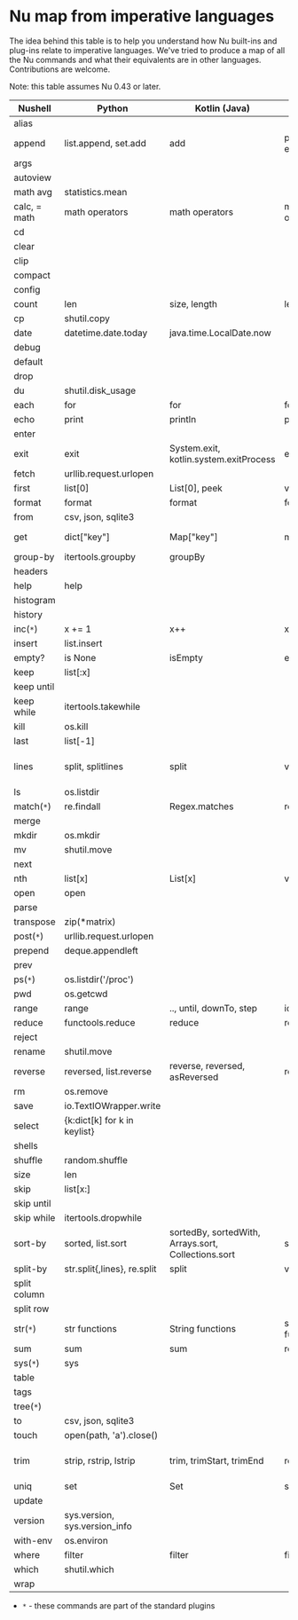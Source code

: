 # Nu map from imperative languages

The idea behind this table is to help you understand how Nu built-ins and plug-ins relate to imperative languages. We've tried to produce a map of all the Nu commands and what their equivalents are in other languages. Contributions are welcome.

Note: this table assumes Nu 0.43 or later.


| Nushell                | Python                        | Kotlin (Java)                                        | C++                                        | Rust                                            |
| ---------------------- | ----------------------------- | ---------------------------------------------------- | ------------------------------------------ | ----------------------------------------------- |
| alias                  |                               |                                                      |                                            |                                                 |
| append                 | list.append, set.add          | add                                                  | push_back, emplace_back                    | push, push_back                                 |
| args                   |                               |                                                      |                                            |                                                 |
| autoview               |                               |                                                      |                                            |                                                 |
| math avg               | statistics.mean               |                                                      |                                            |                                                 |
| calc, = math           | math operators                | math operators                                       | math operators                             | math operators                                  |
| cd                     |                               |                                                      |                                            |                                                 |
| clear                  |                               |                                                      |                                            |                                                 |
| clip                   |                               |                                                      |                                            |                                                 |
| compact                |                               |                                                      |                                            |                                                 |
| config                 |                               |                                                      |                                            |                                                 |
| count                  | len                           | size, length                                         | length                                     | len                                             |
| cp                     | shutil.copy                   |                                                      |                                            |                                                 |
| date                   | datetime.date.today           | java.time.LocalDate.now                              |                                            |                                                 |
| debug                  |                               |                                                      |                                            |                                                 |
| default                |                               |                                                      |                                            |                                                 |
| drop                   |                               |                                                      |                                            |                                                 |
| du                     | shutil.disk_usage             |                                                      |                                            |                                                 |
| each                   | for                           | for                                                  | for                                        | for                                             |
| echo                   | print                         | println                                              | printf                                     | println!                                        |
| enter                  |                               |                                                      |                                            |                                                 |
| exit                   | exit                          | System.exit, kotlin.system.exitProcess               | exit                                       | exit                                            |
| fetch                  | urllib.request.urlopen        |                                                      |                                            |                                                 |
| first                  | list[0]                       | List[0], peek                                        | vector[0], top                             | Vec[0]                                          |
| format                 | format                        | format                                               | format                                     | format!                                         |
| from                   | csv, json, sqlite3            |                                                      |                                            |                                                 |
| get                    | dict[\"key\"]                 | Map[\"key\"]                                         | map[\"key\"]                               | HashMap["key"], get, entry                      |
| group-by               | itertools.groupby             | groupBy                                              |                                            | group_by                                        |
| headers                |                               |                                                      |                                            |                                                 |
| help                   | help                          |                                                      |                                            |                                                 |
| histogram              |                               |                                                      |                                            |                                                 |
| history                |                               |                                                      |                                            |                                                 |
| inc(`*`)               | x += 1                        | x++                                                  | x++                                        | x += 1                                          |
| insert                 | list.insert                   |                                                      |                                            |                                                 |
| empty?                 | is None                       | isEmpty                                              | empty                                      | is_empty                                        |
| keep                   | list[:x]                      |                                                      |                                            | &Vec[..x]                                       |
| keep until             |                               |                                                      |                                            |                                                 |
| keep while             | itertools.takewhile           |                                                      |                                            |                                                 |
| kill                   | os.kill                       |                                                      |                                            |                                                 |
| last                   | list[-1]                      |                                                      |                                            | &Vec[Vec.len()-1]                               |
| lines                  | split, splitlines             | split                                                | views::split                               | split, split_whitespace, rsplit, lines          |
| ls                     | os.listdir                    |                                                      |                                            |                                                 |
| match(`*`)             | re.findall                    | Regex.matches                                        | regex_match                                |                                                 |
| merge                  |                               |                                                      |                                            |                                                 |
| mkdir                  | os.mkdir                      |                                                      |                                            |                                                 |
| mv                     | shutil.move                   |                                                      |                                            |                                                 |
| next                   |                               |                                                      |                                            |                                                 |
| nth                    | list[x]                       | List[x]                                              | vector[x]                                  | Vec[x]                                          |
| open                   | open                          |                                                      |                                            |                                                 |
| parse                  |                               |                                                      |                                            |                                                 |
| transpose              | zip(*matrix)                  |                                                      |                                            |                                                 |
| post(`*`)              | urllib.request.urlopen        |                                                      |                                            |                                                 |
| prepend                | deque.appendleft              |                                                      |                                            |                                                 |
| prev                   |                               |                                                      |                                            |                                                 |
| ps(`*`)                | os.listdir('/proc')           |                                                      |                                            |                                                 |
| pwd                    | os.getcwd                     |                                                      |                                            |                                                 |
| range                  | range                         | .., until, downTo, step                              | iota                                       | ..                                              |
| reduce                 | functools.reduce              | reduce                                               | reduce                                     | fold, rfold, scan                               |
| reject                 |                               |                                                      |                                            |                                                 |
| rename                 | shutil.move                   |                                                      |                                            |                                                 |
| reverse                | reversed, list.reverse        | reverse, reversed, asReversed                        | reverse                                    | rev                                             |
| rm                     | os.remove                     |                                                      |                                            |                                                 |
| save                   | io.TextIOWrapper.write        |                                                      |                                            |                                                 |
| select                 | {k:dict[k] for k in keylist}  |                                                      |                                            |                                                 |
| shells                 |                               |                                                      |                                            |                                                 |
| shuffle                | random.shuffle                |                                                      |                                            |                                                 |
| size                   | len                           |                                                      |                                            |                                                 |
| skip                   | list[x:]                      |                                                      |                                            | &Vec[x..],skip                                 |
| skip until             |                               |                                                      |                                            |                                                 |
| skip while             | itertools.dropwhile           |                                                      |                                            | skip_while                                     |
| sort-by                | sorted, list.sort             | sortedBy, sortedWith, Arrays.sort, Collections.sort  | sort                                       | sort                                            |
| split-by               | str.split{,lines}, re.split   | split                                                | views::split                               | split                                           |
| split column           |                               |                                                      |                                            |                                                 |
| split row              |                               |                                                      |                                            |                                                 |
| str(`*`)               | str functions                 | String functions                                     | string functions                           | &str, String functions                          |
| sum                    | sum                           | sum                                                  | reduce                                     | sum                                             |
| sys(`*`)               | sys                           |                                                      |                                            |                                                 |
| table                  |                               |                                                      |                                            |                                                 |
| tags                   |                               |                                                      |                                            |                                                 |
| tree(`*`)              |                               |                                                      |                                            |                                                 |
| to                     | csv, json, sqlite3            |                                                      |                                            |                                                 |
| touch                  | open(path, 'a').close()       |                                                      |                                            |                                                 |
| trim                   | strip, rstrip, lstrip         | trim, trimStart, trimEnd                             | regex                                      | trim, trim_{start,end}, strip_{suffix,prefix}   |
| uniq                   | set                           | Set                                                  | set                                        | HashSet                                         |
| update                 |                               |                                                      |                                            |                                                 |
| version                | sys.version, sys.version_info |                                                      |                                            |                                                 |
| with-env               | os.environ                    |                                                      |                                            |                                                 |
| where                  | filter                        | filter                                               | filter                                     | filter                                          |
| which                  | shutil.which                  |                                                      |                                            |                                                 |
| wrap                   |                               |                                                      |                                            |                                                 |

* `*` - these commands are part of the standard plugins
